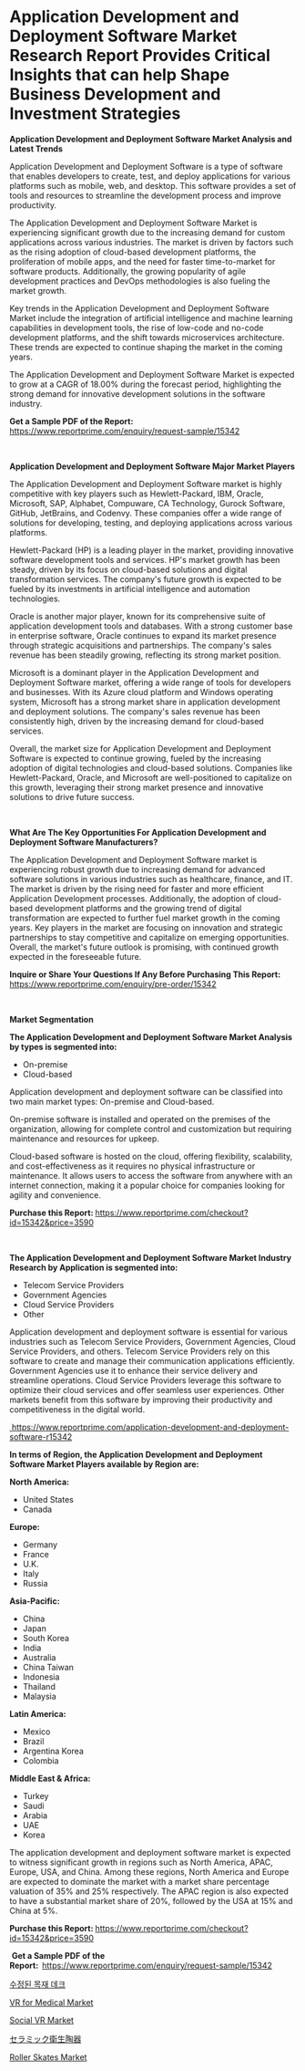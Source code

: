 <p><h1>Application Development and Deployment Software Market Research Report Provides Critical Insights that can help Shape Business Development and Investment Strategies</h1></p><p><strong>Application Development and Deployment Software Market Analysis and Latest Trends</strong></p>
<p><p>Application Development and Deployment Software is a type of software that enables developers to create, test, and deploy applications for various platforms such as mobile, web, and desktop. This software provides a set of tools and resources to streamline the development process and improve productivity.</p><p>The Application Development and Deployment Software Market is experiencing significant growth due to the increasing demand for custom applications across various industries. The market is driven by factors such as the rising adoption of cloud-based development platforms, the proliferation of mobile apps, and the need for faster time-to-market for software products. Additionally, the growing popularity of agile development practices and DevOps methodologies is also fueling the market growth.</p><p>Key trends in the Application Development and Deployment Software Market include the integration of artificial intelligence and machine learning capabilities in development tools, the rise of low-code and no-code development platforms, and the shift towards microservices architecture. These trends are expected to continue shaping the market in the coming years.</p><p>The Application Development and Deployment Software Market is expected to grow at a CAGR of 18.00% during the forecast period, highlighting the strong demand for innovative development solutions in the software industry.</p></p>
<p><strong>Get a Sample PDF of the Report:&nbsp;</strong> <a href="https://www.reportprime.com/enquiry/request-sample/15342">https://www.reportprime.com/enquiry/request-sample/15342</a></p>
<p>&nbsp;</p>
<p><strong>Application Development and Deployment Software Major Market Players</strong></p>
<p><p>The Application Development and Deployment Software market is highly competitive with key players such as Hewlett-Packard, IBM, Oracle, Microsoft, SAP, Alphabet, Compuware, CA Technology, Gurock Software, GitHub, JetBrains, and Codenvy. These companies offer a wide range of solutions for developing, testing, and deploying applications across various platforms.</p><p>Hewlett-Packard (HP) is a leading player in the market, providing innovative software development tools and services. HP's market growth has been steady, driven by its focus on cloud-based solutions and digital transformation services. The company's future growth is expected to be fueled by its investments in artificial intelligence and automation technologies.</p><p>Oracle is another major player, known for its comprehensive suite of application development tools and databases. With a strong customer base in enterprise software, Oracle continues to expand its market presence through strategic acquisitions and partnerships. The company's sales revenue has been steadily growing, reflecting its strong market position.</p><p>Microsoft is a dominant player in the Application Development and Deployment Software market, offering a wide range of tools for developers and businesses. With its Azure cloud platform and Windows operating system, Microsoft has a strong market share in application development and deployment solutions. The company's sales revenue has been consistently high, driven by the increasing demand for cloud-based services.</p><p>Overall, the market size for Application Development and Deployment Software is expected to continue growing, fueled by the increasing adoption of digital technologies and cloud-based solutions. Companies like Hewlett-Packard, Oracle, and Microsoft are well-positioned to capitalize on this growth, leveraging their strong market presence and innovative solutions to drive future success.</p></p>
<p>&nbsp;</p>
<p><strong>What Are The Key Opportunities For Application Development and Deployment Software Manufacturers?</strong></p>
<p><p>The Application Development and Deployment Software market is experiencing robust growth due to increasing demand for advanced software solutions in various industries such as healthcare, finance, and IT. The market is driven by the rising need for faster and more efficient Application Development processes. Additionally, the adoption of cloud-based development platforms and the growing trend of digital transformation are expected to further fuel market growth in the coming years. Key players in the market are focusing on innovation and strategic partnerships to stay competitive and capitalize on emerging opportunities. Overall, the market's future outlook is promising, with continued growth expected in the foreseeable future.</p></p>
<p><strong>Inquire or Share Your Questions If Any Before Purchasing This Report:</strong> <a href="https://www.reportprime.com/enquiry/pre-order/15342">https://www.reportprime.com/enquiry/pre-order/15342</a></p>
<p>&nbsp;</p>
<p><strong>Market Segmentation</strong></p>
<p><strong>The Application Development and Deployment Software Market Analysis by types is segmented into:</strong></p>
<p><ul><li>On-premise</li><li>Cloud-based</li></ul></p>
<p><p>Application development and deployment software can be classified into two main market types: On-premise and Cloud-based. </p><p>On-premise software is installed and operated on the premises of the organization, allowing for complete control and customization but requiring maintenance and resources for upkeep. </p><p>Cloud-based software is hosted on the cloud, offering flexibility, scalability, and cost-effectiveness as it requires no physical infrastructure or maintenance. It allows users to access the software from anywhere with an internet connection, making it a popular choice for companies looking for agility and convenience.</p></p>
<p><strong>Purchase this Report:&nbsp;</strong><a href="https://www.reportprime.com/checkout?id=15342&price=3590">https://www.reportprime.com/checkout?id=15342&price=3590</a></p>
<p>&nbsp;</p>
<p><strong>The Application Development and Deployment Software Market Industry Research by Application is segmented into:</strong></p>
<p><ul><li>Telecom Service Providers</li><li>Government Agencies</li><li>Cloud Service Providers</li><li>Other</li></ul></p>
<p><p>Application development and deployment software is essential for various industries such as Telecom Service Providers, Government Agencies, Cloud Service Providers, and others. Telecom Service Providers rely on this software to create and manage their communication applications efficiently. Government Agencies use it to enhance their service delivery and streamline operations. Cloud Service Providers leverage this software to optimize their cloud services and offer seamless user experiences. Other markets benefit from this software by improving their productivity and competitiveness in the digital world.</p></p>
<p><a href="https://www.reportprime.com/application-development-and-deployment-software-r15342">&nbsp;https://www.reportprime.com/application-development-and-deployment-software-r15342</a></p>
<p><strong>In terms of Region, the Application Development and Deployment Software Market Players available by Region are:</strong></p>
<p>
    <p> <strong> North America: </strong>
        <ul>
            <li>United States</li>
            <li>Canada</li>
        </ul>
        </p> 
    <p> <strong> Europe: </strong>
        <ul>
            <li>Germany</li>
            <li>France</li>
            <li>U.K.</li>
            <li>Italy</li>
            <li>Russia</li>
        </ul>
        </p> 
    <p> <strong> Asia-Pacific: </strong>
        <ul>
            <li>China</li>
            <li>Japan</li>
            <li>South Korea</li>
            <li>India</li>
            <li>Australia</li>
            <li>China Taiwan</li>
            <li>Indonesia</li>
            <li>Thailand</li>
            <li>Malaysia</li>
        </ul>
        </p> 
    <p> <strong> Latin America: </strong>
        <ul>
            <li>Mexico</li>
            <li>Brazil</li>
            <li>Argentina Korea</li>
            <li>Colombia</li>
        </ul>
        </p> 
    <p> <strong> Middle East & Africa: </strong>
        <ul>
            <li>Turkey</li>
            <li>Saudi</li>
            <li>Arabia</li>
            <li>UAE</li>
            <li>Korea</li>
        </ul>
    </p>
    </p>
<p><p>The application development and deployment software market is expected to witness significant growth in regions such as North America, APAC, Europe, USA, and China. Among these regions, North America and Europe are expected to dominate the market with a market share percentage valuation of 35% and 25% respectively. The APAC region is also expected to have a substantial market share of 20%, followed by the USA at 15% and China at 5%.</p></p>
<p><strong>Purchase this Report: </strong><a href="https://www.reportprime.com/checkout?id=15342&price=3590">https://www.reportprime.com/checkout?id=15342&price=3590</a></p>
<p>&nbsp;<strong>Get a Sample PDF of the Report:&nbsp;&nbsp;</strong><a href="https://www.reportprime.com/enquiry/request-sample/15342">https://www.reportprime.com/enquiry/request-sample/15342</a></p>
<p><strong></strong></p>
<p><p><a href="https://medium.com/@tomienow676/%EA%B0%9C%EC%A1%B0%EB%90%9C-%EB%82%98%EB%AC%B4-%EB%8D%B0%ED%81%AC%ED%8C%85-%EC%8B%9C%EC%9E%A5-%EA%B7%9C%EB%AA%A8-%EC%A0%90%EC%9C%A0%EC%9C%A8-%EB%B0%8F-%ED%8A%B8%EB%A0%8C%EB%93%9C-%EB%B6%84%EC%84%9D-%EB%B3%B4%EA%B3%A0%EC%84%9C-%EC%B5%9C%EC%A2%85-%EC%82%AC%EC%9A%A9%EC%B2%98-%EC%8B%A4%EB%82%B4%EC%9A%A9-%EC%9D%91%EC%9A%A9%ED%94%84%EB%A1%9C%EA%B7%B8%EB%9E%A8-%EC%8B%A4%EC%99%B8%EC%9A%A9-%EC%9D%91%EC%9A%A9%ED%94%84%EB%A1%9C%EA%B7%B8%EB%9E%A8-%EC%9B%90%EB%A3%8C%EB%B3%84-%EB%B0%8F-2031%EB%85%84%EA%B9%8C%EC%A7%80%EC%9D%98-%EC%98%88%EC%B8%A1-2652bf440f3c">수정된 목재 데크</a></p><p><a href="https://github.com/AndreanneHane2023/Market-Research-Report-List-2/blob/main/vr-for-medical-market.md">VR for Medical Market</a></p><p><a href="https://github.com/RyleeBauch2023/Market-Research-Report-List-2/blob/main/social-vr-market.md">Social VR Market</a></p><p><a href="https://medium.com/@najifatanjim32_39272/%E3%82%BB%E3%83%A9%E3%83%9F%E3%83%83%E3%82%AF%E8%A3%BD%E8%A1%9B%E7%94%9F%E5%99%A8%E5%85%B7%E5%B8%82%E5%A0%B4%E8%A6%8F%E6%A8%A1-%E6%88%90%E9%95%B7%E3%83%88%E3%83%AC%E3%83%B3%E3%83%89-%E7%B5%B1%E8%A8%88%E3%81%8A%E3%82%88%E3%81%B3%E4%BA%88%E6%B8%AC-2024%E5%B9%B4-2031%E5%B9%B4-d5e035b0e468">セラミック衛生陶器</a></p><p><a href="https://medium.com/@williambatz1907/roller-skates-market-size-share-trends-analysis-report-by-product-shoe-wheel-78e49003d020">Roller Skates Market</a></p></p>